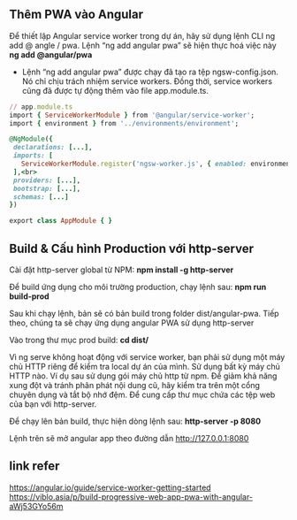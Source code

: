 ## Thêm PWA vào Angular
Để thiết lập Angular service worker trong dự án, hãy sử dụng lệnh CLI ng add @ angle / pwa. Lệnh “ng add angular pwa” sẽ hiện thực hoá việc này
 **ng add @angular/pwa**
 
- Lệnh “ng add angular pwa” được chạy đã tạo ra tệp ngsw-config.json. Nó chỉ chịu trách nhiệm service workers. Đồng thời, service workers cũng đã được tự động thêm vào file app.module.ts.
 ```ruby
 // app.module.ts
import { ServiceWorkerModule } from '@angular/service-worker';
import { environment } from '../environments/environment';

@NgModule({
  declarations: [...], 
  imports: [ 
    ServiceWorkerModule.register('ngsw-worker.js', { enabled: environment.production }) 
  ],<br>
  providers: [...], 
  bootstrap: [...],
  schemas: [...]
})

export class AppModule { }
 ```

## Build & Cấu hình Production với http-server
Cài đặt http-server global từ NPM: **npm install -g http-server**

Để build ứng dụng cho môi trường production, chạy lệnh sau: **npm run build-prod**

Sau khi chạy lệnh, bản sẽ có bản build trong folder dist/angular-pwa. Tiếp theo, chúng ta sẽ chạy ứng dụng angular PWA sử dụng http-server

Vào trong thư mục prod build: **cd dist/<project-name>**
  
Vì ng serve không hoạt động với service worker, bạn phải sử dụng một máy chủ HTTP riêng để kiểm tra local dự án của mình. Sử dụng bất kỳ máy chủ HTTP nào. Ví dụ sau sử dụng gói máy chủ http từ npm. Để giảm khả năng xung đột và tránh phân phát nội dung cũ, hãy kiểm tra trên một cổng chuyên dụng và tắt bộ nhớ đệm. Để cung cấp thư mục chứa các tệp web của bạn với http-server. 

Để chạy lên bản build, thực hiện dòng lệnh sau: **http-server -p 8080**
  
Lệnh trên sẽ mở angular app theo đường dẫn http://127.0.0.1:8080 

## link refer
https://angular.io/guide/service-worker-getting-started <br>
https://viblo.asia/p/build-progressive-web-app-pwa-with-angular-aWj53GYo56m

